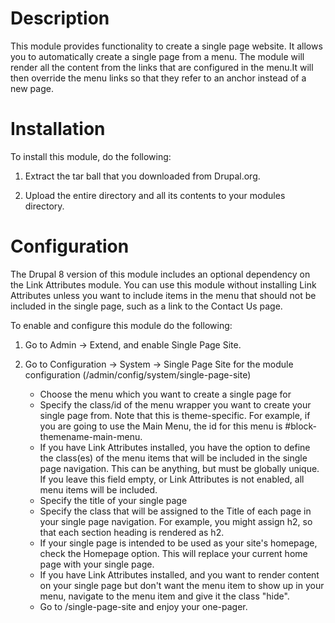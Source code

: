 # Description

This module provides functionality to create a single page website.
It allows you to automatically create a single page from a menu. 
The module will render all the content from the links 
that are configured in the menu.It will then override the menu links 
so that they refer to an anchor instead of a new page.

# Installation

To install this module, do the following:

1. Extract the tar ball that you downloaded from Drupal.org.

2. Upload the entire directory and all its contents to your modules directory.

# Configuration

The Drupal 8 version of this module includes an optional dependency 
on the Link Attributes module. You can use this module without installing 
Link Attributes unless you want to include items in the menu 
that should not be included in the single page, such as a link to the Contact
Us page.

To enable and configure this module do the following:

1. Go to Admin -> Extend, and enable Single Page Site.

2. Go to Configuration -> System -> Single Page Site for the module
configuration (/admin/config/system/single-page-site)
   
   * Choose the menu which you want to create a single page for
   * Specify the class/id of the menu wrapper you want to create your single
     page from. Note that this is theme-specific. For example, if you are going
     to use the Main Menu, the id for this menu is #block-themename-main-menu.
   * If you have Link Attributes installed, you have the option to define the
     class(es) of the menu items that will be included in the single page
     navigation. This can be anything, but must be globally unique. 
     If you leave this field empty, or Link Attributes is not enabled, 
     all menu items will be included.
   * Specify the title of your single page  
   * Specify the class that will be assigned to the Title of each page in your
     single page navigation. For example, you might assign h2, so that each
     section heading is rendered as h2.
   * If your single page is intended to be used as your site's homepage, check
     the Homepage option. This will replace your current home page with your
     single page.
   * If you have Link Attributes installed, and you want to render content on
     your single page but don't want the menu item to show up in your menu,
     navigate to the menu item and give it the class "hide".
   * Go to /single-page-site and enjoy your one-pager.
